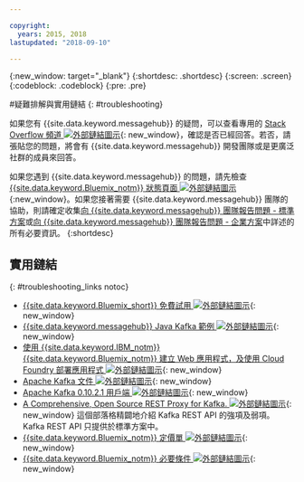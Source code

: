 ```yaml
---

copyright:
  years: 2015, 2018
lastupdated: "2018-09-10"

---
```


{:new_window: target="_blank"}
{:shortdesc: .shortdesc}
{:screen: .screen}
{:codeblock: .codeblock}
{:pre: .pre}



#疑難排解與實用鏈結
{: #troubleshooting}

如果您有 {{site.data.keyword.messagehub}} 的疑問，可以查看專用的 [Stack Overflow 頻道 ![外部鏈結圖示](../../icons/launch-glyph.svg "外部鏈結圖示")](http://stackoverflow.com/questions/tagged/message-hub){: new_window}，確認是否已經回答。若否，請張貼您的問題，將會有 {{site.data.keyword.messagehub}} 開發團隊或是更廣泛社群的成員來回答。


如果您遇到 {{site.data.keyword.messagehub}} 的問題，請先檢查 [{{site.data.keyword.Bluemix_notm}} 狀態頁面 ![外部鏈結圖示](../../icons/launch-glyph.svg "外部鏈結圖示")](https://console.bluemix.net/status){:new_window}。如果您接著需要 {{site.data.keyword.messagehub}} 團隊的協助，則請確定收集[向 {{site.data.keyword.messagehub}} 團隊報告問題 - 標準方案](/docs/services/EventStreams/eventstreams109.html)或[向 {{site.data.keyword.messagehub}} 團隊報告問題 - 企業方案](/docs/services/EventStreams/eventstreams125.html)中詳述的所有必要資訊。
{:shortdesc}

## 實用鏈結
{: #troubleshooting_links notoc}

*  [{{site.data.keyword.Bluemix_short}} 免費試用 ![外部鏈結圖示](../../icons/launch-glyph.svg "外部鏈結圖示")](https://apps.admin.ibmcloud.com/manage/trial/bluemix.html){: new_window}
*  [{{site.data.keyword.messagehub}} Java Kafka 範例 ![外部鏈結圖示](../../icons/launch-glyph.svg "外部鏈結圖示")](https://github.com/ibm-messaging/event-streams-samples/tree/master/kafka-java-console-sample){: new_window}
*  [使用 {{site.data.keyword.IBM_notm}} {{site.data.keyword.Bluemix_notm}} 建立 Web 應用程式，及使用 Cloud Foundry 部署應用程式 ![外部鏈結圖示](../../icons/launch-glyph.svg "外部鏈結圖示")](http://www.ng.bluemix.net/docs/starters/install_cli.html){: new_window}
*  [Apache Kafka 文件 ![外部鏈結圖示](../../icons/launch-glyph.svg "外部鏈結圖示")](http://kafka.apache.org/documentation.html){: new_window}
*  [Apache Kafka 0.10.2.1 用戶端 ![外部鏈結圖示](../../icons/launch-glyph.svg "外部鏈結圖示")](http://kafka.apache.org/0102/javadoc/index.html){: new_window}
*  [A Comprehensive, Open Source REST Proxy for Kafka. ![外部鏈結圖示](../../icons/launch-glyph.svg "外部鏈結圖示")](http://www.confluent.io/blog/a-comprehensive-open-source-rest-proxy-for-kafka/){: new_window}
	這個部落格精闢地介紹 Kafka REST API 的強項及弱項。Kafka REST API 只提供於標準方案中。
*  [{{site.data.keyword.Bluemix_notm}} 定價單 ![外部鏈結圖示](../../icons/launch-glyph.svg "外部鏈結圖示")](https://www.ng.bluemix.net/#/pricing){: new_window}
*  [{{site.data.keyword.Bluemix_notm}} 必要條件 ![外部鏈結圖示](../../icons/launch-glyph.svg "外部鏈結圖示")](https://developer.ibm.com/bluemix/support/#prereqs/){: new_window}

